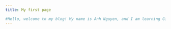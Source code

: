 ```yaml
---
title: My first page

#Hello, welcome to my blog! My name is Anh Nguyen, and I am learning GitHub pages!
---
```

